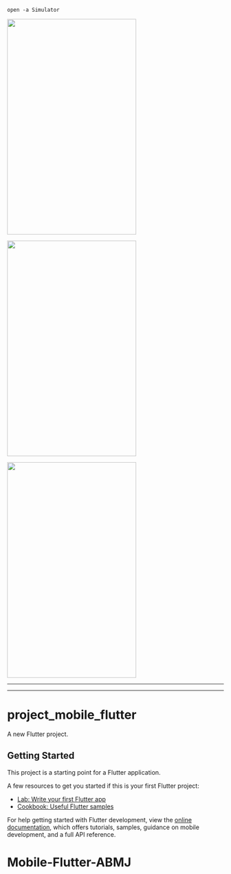 ```
open -a Simulator
```
<p><img align="center" alt="" src="https://github.com/adatechschool/Mobile-Flutter-ABMJ/blob/main/P7_mobile_flutter1.png" width="300" height="500"/></p>
<p><img align="center" alt="" src="https://github.com/adatechschool/Mobile-Flutter-ABMJ/blob/main/P7_mobile_flutter2.png" width="300" height="500"/></p>
<p><img align="center" alt="" src="https://github.com/adatechschool/Mobile-Flutter-ABMJ/blob/main/P7_mobile_flutter3.png" width="300" height="500"/></p>

***
***

# project_mobile_flutter

A new Flutter project.

## Getting Started

This project is a starting point for a Flutter application.

A few resources to get you started if this is your first Flutter project:

- [Lab: Write your first Flutter app](https://docs.flutter.dev/get-started/codelab)
- [Cookbook: Useful Flutter samples](https://docs.flutter.dev/cookbook)

For help getting started with Flutter development, view the
[online documentation](https://docs.flutter.dev/), which offers tutorials,
samples, guidance on mobile development, and a full API reference.
# Mobile-Flutter-ABMJ
